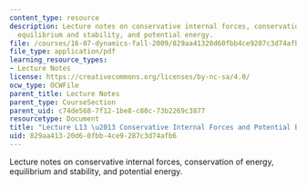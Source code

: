 ```yaml
---
content_type: resource
description: Lecture notes on conservative internal forces, conservation of energy,
  equilibrium and stability, and potential energy.
file: /courses/16-07-dynamics-fall-2009/829aa41320d60fbb4ce9287c3d74afb6_MIT16_07F09_Lec13.pdf
file_type: application/pdf
learning_resource_types:
- Lecture Notes
license: https://creativecommons.org/licenses/by-nc-sa/4.0/
ocw_type: OCWFile
parent_title: Lecture Notes
parent_type: CourseSection
parent_uid: c74de568-7f12-1be8-c80c-73b2269c3877
resourcetype: Document
title: "Lecture L13 \u2013 Conservative Internal Forces and Potential Energy"
uid: 829aa413-20d6-0fbb-4ce9-287c3d74afb6
---
```

Lecture notes on conservative internal forces, conservation of energy, equilibrium and stability, and potential energy.